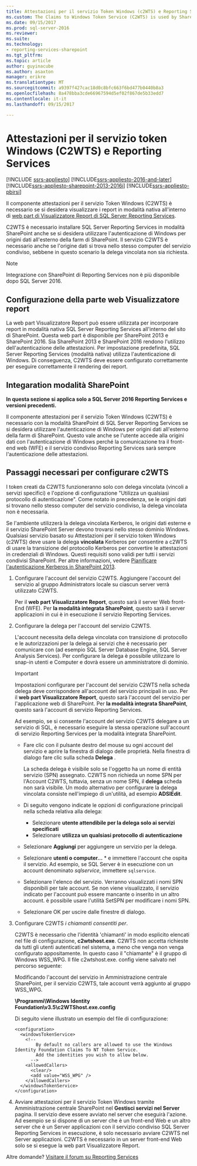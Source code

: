 ```yaml
---
title: Attestazioni per il servizio Token Windows (c2WTS) e Reporting Services | Documenti Microsoft
ms.custom: The Claims to Windows Token Service (C2WTS) is used by SharePoint and needs to be configured for Kerberos constrained delegation to work with SQL Server Reporting Services properly.
ms.date: 09/15/2017
ms.prod: sql-server-2016
ms.reviewer: 
ms.suite: 
ms.technology:
- reporting-services-sharepoint
ms.tgt_pltfrm: 
ms.topic: article
author: guyinacube
ms.author: asaxton
manager: erikre
ms.translationtype: MT
ms.sourcegitcommit: a9397f427cac18d0c8bfc663f6bd477b0440b8a3
ms.openlocfilehash: 8a478bba3cde66967594d5ef02f867de5b33edd7
ms.contentlocale: it-it
ms.lasthandoff: 09/15/2017

---
```

# <a name="claims-to-windows-token-service-c2wts-and-reporting-services"></a>Attestazioni per il servizio token Windows (C2WTS) e Reporting Services

[!INCLUDE [ssrs-appliesto](../../includes/ssrs-appliesto.md)] [!INCLUDE[ssrs-appliesto-2016-and-later](../../includes/ssrs-appliesto-2016-and-later.md)] [!INCLUDE[ssrs-appliesto-sharepoint-2013-2016i](../../includes/ssrs-appliesto-sharepoint-2013-2016.md)] [!INCLUDE[ssrs-appliesto-pbirsi](../../includes/ssrs-appliesto-pbirs.md)]

Il componente attestazioni per il servizio Token Windows (C2WTS) è necessario se si desidera visualizzare i report in modalità nativa all'interno di [web part di Visualizzatore Report di SQL Server Reporting Services](../report-server-sharepoint/deploy-report-viewer-web-part.md).

C2WTS è necessario installare SQL Server Reporting Services in modalità SharePoint anche se si desidera utilizzare l'autenticazione di Windows per origini dati all'esterno della farm di SharePoint. Il servizio C2WTS è necessario anche se l'origine dati si trova nello stesso computer del servizio condiviso, sebbene in questo scenario la delega vincolata non sia richiesta.

> [!NOTE]
> Integrazione con SharePoint di Reporting Services non è più disponibile dopo SQL Server 2016.

## <a name="report-viewer-web-part-configuration"></a>Configurazione della parte web Visualizzatore report

La web part Visualizzatore Report può essere utilizzata per incorporare report in modalità nativa SQL Server Reporting Services all'interno del sito di SharePoint. Questa web part è disponibile per SharePoint 2013 e SharePoint 2016. Sia SharePoint 2013 e SharePoint 2016 rendono l'utilizzo dell'autenticazione delle attestazioni. Per impostazione predefinita, SQL Server Reporting Services (modalità nativa) utilizza l'autenticazione di Windows. Di conseguenza, C2WTS deve essere configurato correttamente per eseguire correttamente il rendering dei report.

## <a name="sharepoint-mode-integaration"></a>Integaration modalità SharePoint

**In questa sezione si applica solo a SQL Server 2016 Reporting Services e versioni precedenti.**

Il componente attestazioni per il servizio Token Windows (C2WTS) è necessario con la modalità SharePoint di SQL Server Reporting Services se si desidera utilizzare l'autenticazione di Windows per origini dati all'esterno della farm di SharePoint. Questo vale anche se l'utente accede alla origini dati con l'autenticazione di Windows perché la comunicazione tra il front-end web (WFE) e il servizio condiviso Reporting Services sarà sempre l'autenticazione delle attestazioni.

## <a name="steps-needed-to-configure-c2wts"></a>Passaggi necessari per configurare c2WTS

I token creati da C2WTS funzioneranno solo con delega vincolata (vincoli a servizi specifici) e l'opzione di configurazione "Utilizza un qualsiasi protocollo di autenticazione". Come notato in precedenza, se le origini dati si trovano nello stesso computer del servizio condiviso, la delega vincolata non è necessaria.

Se l'ambiente utilizzerà la delega vincolata Kerberos, le origini dati esterne e il servizio SharePoint Server devono trovarsi nello stesso dominio Windows. Qualsiasi servizio basato su Attestazioni per il servizio token Windows (c2WTS) deve usare la delega **vincolata** Kerberos per consentire a c2WTS di usare la transizione del protocollo Kerberos per convertire le attestazioni in credenziali di Windows. Questi requisiti sono validi per tutti i servizi condivisi SharePoint. Per altre informazioni, vedere [Pianificare l'autenticazione Kerberos in SharePoint 2013](http://technet.microsoft.com/library/ee806870.aspx).  

1. Configurare l'account del servizio C2WTS. Aggiungere l'account del servizio al gruppo Administrators locale su ciascun server verrà utilizzato C2WTS.

    Per il **web part Visualizzatore Report**, questo sarà il server Web front-End (WFE). Per **la modalità integrata SharePoint**, questo sarà il server applicazioni in cui è in esecuzione il servizio Reporting Services.

2. Configurare la delega per l'account del servizio C2WTS.

    L'account necessita della delega vincolata con transizione di protocollo e le autorizzazioni per la delega ai servizi che è necessario per comunicare con (ad esempio SQL Server Database Engine, SQL Server Analysis Services). Per configurare la delega è possibile utilizzare lo snap-in utenti e Computer e dovrà essere un amministratore di dominio.

    > [!IMPORTANT]
    > Impostazioni configurare per l'account del servizio C2WTS nella scheda delega deve corrispondere all'account del servizio principali in uso. Per il **web part Visualizzatore Report**, questo sarà l'account del servizio per l'applicazione web di SharePoint. Per **la modalità integrata SharePoint**, questo sarà l'account di servizio Reporting Services.
    >
    > Ad esempio, se si consente l'account del servizio C2WTS delegare a un servizio di SQL, è necessario eseguire la stessa operazione sull'account di servizio Reporting Services per la modalità integrata SharePoint.

    * Fare clic con il pulsante destro del mouse su ogni account del servizio e aprire la finestra di dialogo delle proprietà. Nella finestra di dialogo fare clic sulla scheda **Delega** .

        La scheda delega è visibile solo se l'oggetto ha un nome di entità servizio (SPN) assegnato. C2WTS non richieda un nome SPN per l'Account C2WTS, tuttavia, senza un nome SPN, il **delega** scheda non sarà visibile. Un modo alternativo per configurare la delega vincolata consiste nell'impiego di un'utilità, ad esempio **ADSIEdit**.

    * Di seguito vengono indicate le opzioni di configurazione principali nella scheda relativa alla delega:

        * Selezionare **utente attendibile per la delega solo ai servizi specificati**
        * Selezionare **utilizza un qualsiasi protocollo di autenticazione**

    * Selezionare **Aggiungi** per aggiungere un servizio per la delega.

    * Selezionare **utenti o computer...** * e immettere l'account che ospita il servizio. Ad esempio, se SQL Server è in esecuzione con un account denominato *sqlservice*, immettere `sqlservice`. 

    * Selezionare l'elenco del servizio. Verranno visualizzati i nomi SPN disponibili per tale account. Se non viene visualizzato, il servizio indicato per l'account può essere mancante o inserito in un altro account. è possibile usare l'utilità SetSPN per modificare i nomi SPN.

    * Selezionare OK per uscire dalle finestre di dialogo.

3. Configurare C2WTS *i chiamanti consentiti per*.

    C2WTS è necessario che l'identità 'chiamanti' in modo esplicito elencati nel file di configurazione, **c2wtshost.exe**. C2WTS non accetta richieste da tutti gli utenti autenticati nel sistema, a meno che venga non venga configurato appositamente. In questo caso il "chiamante" è il gruppo di Windows WSS_WPG. Il file c2wtshost.exe. config viene salvato nel percorso seguente:

    Modificando l'account del servizio in Amministrazione centrale SharePoint, per il servizio C2WTS, tale account verrà aggiunto al gruppo WSS_WPG.

    **\Programmi\Windows Identity Foundation\v3.5\c2WTShost.exe.config**

    Di seguito viene illustrato un esempio del file di configurazione:

    ```
    <configuration>
      <windowsTokenService>
        <!--  
            By default no callers are allowed to use the Windows Identity Foundation Claims To NT Token Service.  
            Add the identities you wish to allow below.  
          -->
        <allowedCallers>
          <clear/>
          <add value="WSS_WPG" />
        </allowedCallers>
      </windowsTokenService>
    </configuration>
    ```

4. Avviare attestazioni per il servizio Token Windows tramite Amministrazione centrale SharePoint nel **Gestisci servizi nel Server** pagina. Il servizio deve essere avviato nel server che eseguirà l'azione. Ad esempio se si dispone di un server che è un front-end Web e un altro server che è un Server applicazioni con il servizio condiviso SQL Server Reporting Services in esecuzione, è solo necessario avviare C2WTS nel Server applicazioni. C2WTS è necessario in un server front-end Web solo se si esegue la web part Visualizzatore Report.

Altre domande? [Visitare il forum su Reporting Services](http://go.microsoft.com/fwlink/?LinkId=620231)
